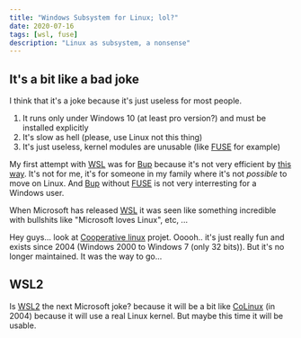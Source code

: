 ```yaml
---
title: "Windows Subsystem for Linux; lol?"
date: 2020-07-16
tags: [wsl, fuse]
description: "Linux as subsystem, a nonsense"
---
```


## It's a bit like a bad joke

I think that it's a joke because it's just useless for most people.

1. It runs only under Windows 10 (at least pro version?) and must be installed
   explicitly
2. It's slow as hell (please, use Linux not this thing)
3. It's just useless, kernel modules are unusable (like [FUSE][1] for example)

My first attempt with [WSL][4] was for [Bup][2] because it's not very efficient
by [this way](/posts/2016.02.06_bup-on-windows). It's not for me, it's for
someone in my family where it's not _possible_ to move on Linux. And [Bup][2]
without [FUSE][1] is not very interresting for a Windows user.

When Microsoft has released [WSL][4] it was seen like something incredible with
bullshits like "Microsoft loves Linux", etc, ...

Hey guys... look at [Cooperative linux][3] projet. Ooooh.. it's just really fun
and exists since 2004 (Windows 2000 to Windows 7 (only 32 bits)). But it's no
longer maintained. It was the way to go...

## WSL2

Is [WSL2][5] the next Microsoft joke? because it will be a bit like [CoLinux][3]
(in 2004) because it will use a real Linux kernel. But maybe this time it will
be usable.

[1]: https://github.com/libfuse/libfuse
[2]: https://bup.github.io
[3]: http://www.colinux.org/
[4]: https://docs.microsoft.com/en-us/windows/wsl/about
[5]: https://docs.microsoft.com/en-us/windows/wsl/wsl2-index
